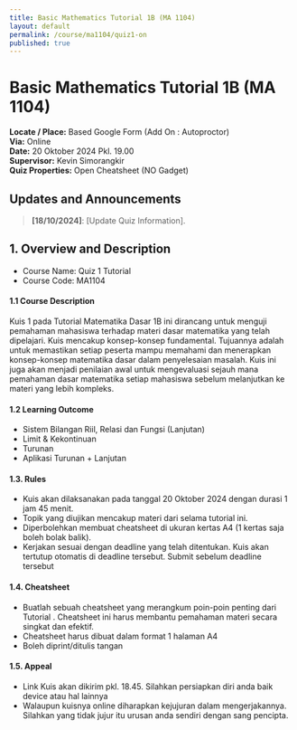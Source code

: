 ```yaml
---
title: Basic Mathematics Tutorial 1B (MA 1104)
layout: default
permalink: /course/ma1104/quiz1-on
published: true
---
```

# Basic Mathematics Tutorial 1B (MA 1104)

**Locate / Place:** Based Google Form (Add On : Autoproctor)  
**Via:** Online  
**Date:** 20 Oktober 2024 Pkl. 19.00  
**Supervisor:** Kevin Simorangkir  
**Quiz Properties:** Open Cheatsheet (NO Gadget)

## Updates and Announcements

> **[18/10/2024]**: [Update Quiz Information].

## 1. Overview and Description

* Course Name: Quiz 1 Tutorial
* Course Code: MA1104

#### 1.1 Course Description

Kuis 1 pada Tutorial Matematika Dasar 1B ini dirancang untuk menguji pemahaman mahasiswa terhadap materi dasar matematika yang telah dipelajari. Kuis mencakup konsep-konsep fundamental. Tujuannya adalah untuk memastikan setiap peserta mampu memahami dan menerapkan konsep-konsep matematika dasar dalam penyelesaian masalah. Kuis ini juga akan menjadi penilaian awal untuk mengevaluasi sejauh mana pemahaman dasar matematika setiap mahasiswa sebelum melanjutkan ke materi yang lebih kompleks.

#### 1.2 Learning Outcome

- Sistem Bilangan Riil, Relasi dan Fungsi (Lanjutan)
- Limit & Kekontinuan
- Turunan
- Aplikasi Turunan + Lanjutan

#### 1.3. Rules

- Kuis akan dilaksanakan pada tanggal 20 Oktober 2024 dengan durasi 1 jam 45 menit.
- Topik yang diujikan mencakup materi dari selama tutorial ini.
- Diperbolehkan membuat  cheatsheet di ukuran kertas A4 (1 kertas saja boleh bolak balik).
- Kerjakan sesuai dengan deadline yang telah ditentukan. Kuis akan tertutup otomatis di deadline tersebut. Submit sebelum deadline tersebut

#### 1.4. Cheatsheet

- Buatlah sebuah cheatsheet yang merangkum poin-poin penting dari Tutorial . Cheatsheet ini harus membantu pemahaman materi secara singkat dan efektif.
- Cheatsheet harus dibuat dalam format 1 halaman A4
- Boleh diprint/ditulis tangan

#### 1.5. Appeal

- Link Kuis akan dikirim pkl. 18.45. Silahkan persiapkan diri anda baik device atau hal lainnya
- Walaupun kuisnya online diharapkan kejujuran dalam mengerjakannya. Silahkan yang tidak jujur itu urusan anda sendiri dengan sang pencipta.
